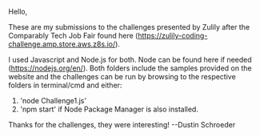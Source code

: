 
Hello,

These are my submissions to the challenges presented by Zulily after the Comparably Tech Job Fair found here (https://zulily-coding-challenge.amp.store.aws.z8s.io/).

I used Javascript and Node.js for both.  Node can be found here if needed (https://nodejs.org/en/).
Both folders include the samples provided on the website and the challenges can be run by browsing to the respective folders in terminal/cmd and either:
1. 'node Challenge1.js'
2. 'npm start' if Node Package Manager is also installed.

Thanks for the challenges, they were interesting!
--Dustin Schroeder